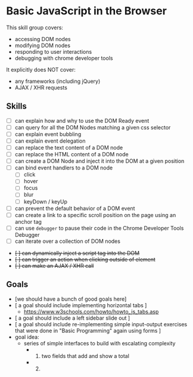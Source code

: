 # Basic JavaScript in the Browser

This skill group covers:

- accessing DOM nodes
- modifying DOM nodes
- responding to user interactions
- debugging with chrome developer tools

It explicitly does NOT cover:

- any frameworks (including jQuery)
- AJAX / XHR requests

## Skills

- [ ] can explain how and why to use the DOM Ready event
- [ ] can query for all the DOM Nodes matching a given css selector
- [ ] can explain event bubbling
- [ ] can explain event delegation
- [ ] can replace the text content of a DOM node
- [ ] can replace the HTML content of a DOM node
- [ ] can create a DOM Node and inject it into the DOM at a given position
- [ ] can bind event handlers to a DOM node
  - [ ] click
  - [ ] hover
  - [ ] focus
  - [ ] blur
  - [ ] keyDown / keyUp
- [ ] can prevent the default behavior of a DOM event
- [ ] can create a link to a specific scroll position on the page using an anchor tag
- [ ] can use `debugger` to pause their code in the Chrome Developer Tools Debugger
- [ ] can iterate over a collection of DOM nodes
- ~~[ ] can dynamically inject a script tag into the DOM~~
- ~~[ ] can trigger an action when clicking outside of element~~
- ~~[ ] can make an AJAX / XHR call~~


## Goals

- [we should have a bunch of good goals here]
- [ a goal should include implementing horizontal tabs ]
  - https://www.w3schools.com/howto/howto_js_tabs.asp
- [ a goal should include a left sidebar slide out ]
- [ a goal should include re-implementing simple input-output exercises that were done in "Basic Programming" again using forms ]
- goal idea:
  - series of simple interfaces to build with escalating complexity
    - 1) two fields that add and show a total
    - 2)

